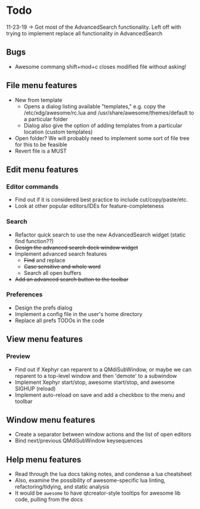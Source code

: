 # Todo

11-23-19 -> Got most of the AdvancedSearch functionality. Left off with trying to implement replace all functionality in AdvancedSearch

## Bugs

* Awesome commang shift+mod+c closes modified file without asking!

## File menu features

* New from template
	- Opens a dialog listing available "templates," e.g. copy the /etc/xdg/awesome/rc.lua and /usr/share/awesome/themes/default to a particular folder
	- Dialog also give the option of adding templates from a particular location (custom templates)
* Open folder? We will probably need to implement some sort of file tree for this to be feasible
* Revert file is a MUST

## Edit menu features

### Editor commands

* Find out if it is considered best practice to include cut/copy/paste/etc.
* Look at other popular editors/IDEs for feature-completeness


### Search

* Refactor quick search to use the new AdvancedSearch widget (static find function??)
* ~~Design the advanced search dock window widget~~
* Implement advanced search features
	- ~~Find~~ and replace
	- ~~Case sensitive and whole word~~
	- Search all open buffers
* ~~Add an advanced search button to the toolbar~~

### Preferences

* Design the prefs dialog
* Implement a config file in the user's home directory
* Replace all prefs TODOs in the code

## View menu features

### Preview

* Find out if Xephyr can reparent to a QMdiSubWindow, or maybe we can reparent to a top-level window and then 'demote' to a subwindow
* Implement Xephyr start/stop, awesome start/stop, and awesome SIGHUP (reload)
* Implement auto-reload on save and add a checkbox to the menu and toolbar

## Window menu features

* Create a separator between window actions and the list of open editors
* Bind next/previous QMdiSubWindow keysequences

## Help menu features

* Read through the lua docs taking notes, and condense a lua cheatsheet
* Also, examine the possibility of awesome-specific lua linting, refactoring/tidying, and static analysis
* It would be `awesome` to have qtcreator-style tooltips for awesome lib code, pulling from the docs
